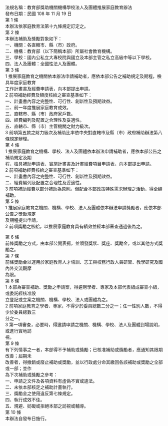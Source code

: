 法規名稱：教育部獎助機關機構學校法人及團體推展家庭教育辦法  
發布日期：民國 108 年 11 月 19 日  
第 1 條  
本辦法依家庭教育法第十九條規定訂定之。  
第 2 條  
本辦法補助及獎勵對象如下：  
一、機關：各直轄市、縣（市）政府。  
二、機構：教育部（以下簡稱本部）所屬社會教育機構。  
三、學校：國內公私立大專校院與國立及本部主管之私立高級中等以下學校。  
四、法人及團體：全國性法人及團體。  
第 3 條  
1 推展家庭教育之機關依本辦法申請補助者，應依本部公告之補助規定及期程，檢具年度家庭教育  
工作計畫書及經費申請表，向本部提出申請。  
2 前項補助經費及額度核給之審查基準如下：  
一、計畫書內容之完整性、可行性、創新性及預期效益。  
二、前一年度推展家庭教育成效。  
三、直轄市、縣（市）政府家戶數。  
四、經費編列及配置之合理性及妥適性。  
五、直轄市、縣（市）主管機關之財力級次。  
3 前項第五款之財力級次及補助比率依中央對直轄市及縣（市）政府補助辦法第八條規定辦理。  
第 4 條  
1 推展家庭教育之機構、學校、法人及團體依本辦法申請補助者，應依本部公告之補助規定及期  
程，檢具補助申請表、實施計畫書及計畫經費項目申請表，向本部提出申請。  
2 前項補助經費核給之審查基準如下：  
一、計畫書內容之完整性、可行性、創新性及預期效益。  
二、經費編列及配置之合理性及妥適性。  
3 前項補助經費以部分補助為原則。但配合本部政策特殊需求辦理之活動，得全額補助。  
第 5 條  
1 推展家庭教育之機關、機構、學校、法人及團體依本辦法申請獎勵者，應依本部公告之獎勵規定  
及期程提出申請。  
2 前項獎勵之核給，以推展家庭教育具有績效並經本部審查通過後為之。  


第 6 條  
前條獎勵之方式，由本部公開表揚，並頒發獎狀、獎座、獎勵金，或以其他方式獎勵之。  
第 7 條  
前條獎勵金以運用於家庭教育人才培訓、志工與校務行政人員研習、教學研究及國內外交流觀摩  
為限。  
第 8 條  
1 本部為審查補助、獎勵之申請案，得遴聘學者、專家及本部代表組成審查小組，或委託經核准設  
立登記或立案之機關、機構、學校、法人或團體為之。  
2 前項家庭教育之學者、專家，不得少於委員總數二分之一；任一性別人數，不得少於委員總數三  
分之一。  
3 第一項審查，必要時，得邀請申請之機關、機構、學校、法人及團體到場說明，或進行實地訪  
視。  
第 9 條  
有下列情事之一者，本部得不予補助或獎勵；已核准補助或獎勵者，應通知其限期改善；屆期未  
改善者，得撤銷或廢止補助或獎勵，並以行政處分命其繳回各該補助或獎勵之全部或一部；並作  
為下次補助或獎勵之參考：  
一、申請之文件及各項資料有虛偽不實或違法。  
二、未依本部核定之補助計畫執行。  
三、獎勵金之使用違反第七條規定。  
四、執行成效不佳。  
五、規避、妨礙或拒絕本部之訪視或輔導。  
第 10 條  
本辦法自發布日施行。  


